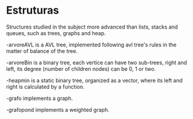 # Estruturas

Structures studied in the subject more advanced than lists, stacks and queues, such as trees, graphs and heap.

-arvoreAVL is a AVL tree, implemented following avl tree's rules in the matter of balance of the tree.

-arvoreBin is a binary tree, each vertice can have two sub-trees, right and left, its degree (number of children nodes) can be 0, 1 or two.

-heapmin is a static binary tree, organized as a vector, where its left and right is calculated by a function.

-grafo implements a graph.

-grafopond implements a weighted graph.
